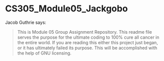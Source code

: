 # CS305_Module05_Jackgobo

Jacob Guthrie says:
>This is Module 05 Group Assignment Repository. This readme file serves the purpose for the ultimate coding to 100% cure all cancer in the entire world. If you are reading this either this project just began, or it has ultimately failed its purpose.
This will be accomplished with the help of GNU licensing. 